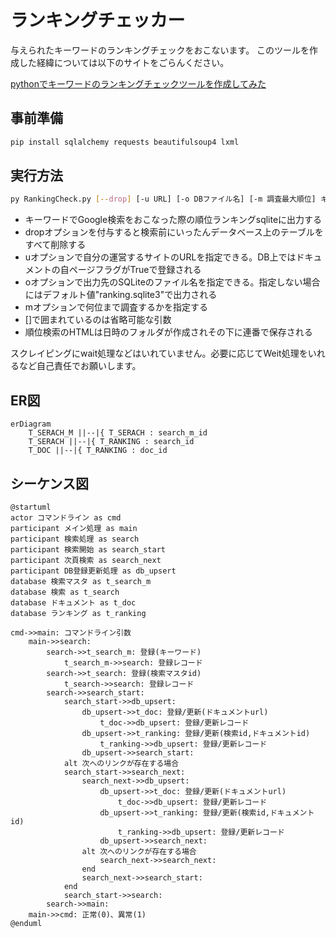 # ランキングチェッカー

与えられたキーワードのランキングチェックをおこないます。
このツールを作成した経緯については以下のサイトをごらんください。

[pythonでキーワードのランキングチェックツールを作成してみた](https://www.dmysd.net/news/archives/5)

## 事前準備

```sh
pip install sqlalchemy requests beautifulsoup4 lxml
```

## 実行方法

```sh
py RankingCheck.py [--drop] [-u URL] [-o DBファイル名] [-m 調査最大順位] キーワード1 [キーワード2] [キーワード3] …
```

- キーワードでGoogle検索をおこなった際の順位ランキングsqliteに出力する
- dropオプションを付与すると検索前にいったんデータベース上のテーブルをすべて削除する
- uオプションで自分の運営するサイトのURLを指定できる。DB上ではドキュメントの自ページフラグがTrueで登録される
- oオプションで出力先のSQLiteのファイル名を指定できる。指定しない場合にはデフォルト値"ranking.sqlite3"で出力される
- mオプションで何位まで調査するかを指定する
- []で囲まれているのは省略可能な引数
- 順位検索のHTMLは日時のフォルダが作成されその下に連番で保存される

スクレイピングにwait処理などはいれていません。必要に応じてWeit処理をいれるなど自己責任でお願いします。

## ER図

```mermaid
erDiagram
    T_SERACH_M ||--|{ T_SERACH : search_m_id
    T_SERACH ||--|{ T_RANKING : search_id
    T_DOC ||--|{ T_RANKING : doc_id
```

## シーケンス図

```plantuml
@startuml
actor コマンドライン as cmd
participant メイン処理 as main
participant 検索処理 as search
participant 検索開始 as search_start
participant 次頁検索 as search_next
participant DB登録更新処理 as db_upsert
database 検索マスタ as t_search_m
database 検索 as t_search
database ドキュメント as t_doc
database ランキング as t_ranking

cmd->>main: コマンドライン引数
    main->>search: 
        search->>t_search_m: 登録(キーワード)
            t_search_m->>search: 登録レコード
        search->>t_search: 登録(検索マスタid)
            t_search->>search: 登録レコード
        search->>search_start: 
            search_start->>db_upsert: 
                db_upsert->>t_doc: 登録/更新(ドキュメントurl)
                    t_doc->>db_upsert: 登録/更新レコード
                db_upsert->>t_ranking: 登録/更新(検索id,ドキュメントid)
                    t_ranking->>db_upsert: 登録/更新レコード
                db_upsert->>search_start: 
            alt 次へのリンクが存在する場合
            search_start->>search_next: 
                search_next->>db_upsert: 
                    db_upsert->>t_doc: 登録/更新(ドキュメントurl)
                        t_doc->>db_upsert: 登録/更新レコード
                    db_upsert->>t_ranking: 登録/更新(検索id,ドキュメントid)
                        t_ranking->>db_upsert: 登録/更新レコード
                    db_upsert->>search_next: 
                alt 次へのリンクが存在する場合
                    search_next->>search_next: 
                end
                search_next->>search_start: 
            end
            search_start->>search: 
        search->>main: 
    main->>cmd: 正常(0)、異常(1)
@enduml
```
